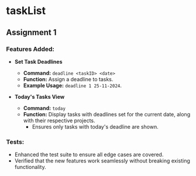 # taskList

## Assignment 1

### Features Added:

- **Set Task Deadlines**

  - **Command:** `deadline <taskID> <date>`
  - **Function:** Assign a deadline to tasks.
  - **Example Usage:** `deadline 1 25-11-2024`.

- **Today's Tasks View**
  - **Command:** `today`
  - **Function:** Display tasks with deadlines set for the current date, along with their respective projects.
    - Ensures only tasks with today's deadline are shown.

### Tests:

- Enhanced the test suite to ensure all edge cases are covered.
- Verified that the new features work seamlessly without breaking existing functionality.
